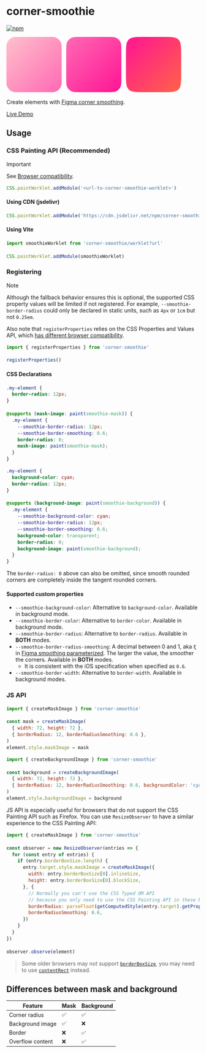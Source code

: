 # corner-smoothie

[![npm](https://img.shields.io/npm/v/corner-smoothie.svg)](https://www.npmjs.com/package/corner-smoothie)

![Squircle without smoothing](./playground/squircle.svg)
&nbsp;
![Squircle with iOS smoothing](./playground/squircle-smoothie-60.svg)
&nbsp;
![Squircle with full smoothing](./playground/squircle-smoothie-100.svg)

Create elements with [Figma corner smoothing](https://www.figma.com/blog/desperately-seeking-squircles/).

[Live Demo](https://raw.githack.com/CyanSalt/corner-smoothie/main/playground/index.html)

## Usage

### CSS Painting API (Recommended)

> [!IMPORTANT]
> See [Browser compatibility](https://developer.mozilla.org/en-US/docs/Web/API/CSS_Painting_API#browser_compatibility).

```js
CSS.paintWorklet.addModule('<url-to-corner-smoothie-worklet>')
```

#### Using CDN (jsdelivr)

```js
CSS.paintWorklet.addModule('https://cdn.jsdelivr.net/npm/corner-smoothie/dist/worklet.js')
```

#### Using Vite

```js
import smoothieWorklet from 'corner-smoothie/worklet?url'

CSS.paintWorklet.addModule(smoothieWorklet)
```

### Registering

> [!NOTE]
> Although the fallback behavior ensures this is optional, the supported CSS property values ​​will be limited if not registered. For example, `--smoothie-border-radius` could only be declared in static units, such as `4px` or `1cm` but not `0.25em`.
>
> Also note that `registerProperties` relies on the CSS Properties and Values ​​API, which [has different browser compatibility](https://developer.mozilla.org/en-US/docs/Web/API/CSS_Properties_and_Values_API#api.css.registerproperty_static).

```js
import { registerProperties } from 'corner-smoothie'

registerProperties()
```

#### CSS Declarations

```css
.my-element {
  border-radius: 12px;
}

@supports (mask-image: paint(smoothie-mask)) {
  .my-element {
    --smoothie-border-radius: 12px;
    --smoothie-border-smoothing: 0.6;
    border-radius: 0;
    mask-image: paint(smoothie-mask);
  }
}
```

```css
.my-element {
  background-color: cyan;
  border-radius: 12px;
}

@supports (background-image: paint(smoothie-background)) {
  .my-element {
    --smoothie-background-color: cyan;
    --smoothie-border-radius: 12px;
    --smoothie-border-smoothing: 0.6;
    background-color: transparent;
    border-radius: 0;
    background-image: paint(smoothie-background);
  }
}
```

The `border-radius: 0` above can also be omitted, since smooth rounded corners are completely inside the tangent rounded corners.

#### Supported custom properties

- `--smoothie-background-color`: Alternative to `background-color`. Available in background mode.
- `--smoothie-border-color`: Alternative to `border-color`. Available in background mode.
- `--smoothie-border-radius`: Alternative to `border-radius`. Available in **BOTH** modes.
- `--smoothie-border-radius-smoothing`: A decimal between 0 and 1, aka `ξ` in [Figma smoothing parameterized](https://www.figma.com/blog/desperately-seeking-squircles/#breakthrough-smoothing-parameterized). The larger the value, the smoother the corners. Available in **BOTH** modes.
    - It is consistent with the iOS specification when specified as `0.6`.
- `--smoothie-border-width`: Alternative to `border-width`. Available in background modes.

### JS API

```js
import { createMaskImage } from 'corner-smoothie'

const mask = createMaskImage(
  { width: 72, height: 72 },
  { borderRadius: 12, borderRadiusSmoothing: 0.6 },
)
element.style.maskImage = mask
```

```js
import { createBackgroundImage } from 'corner-smoothie'

const background = createBackgroundImage(
  { width: 72, height: 72 },
  { borderRadius: 12, borderRadiusSmoothing: 0.6, backgroundColor: 'cyan' },
)
element.style.backgroundImage = background
```

JS API is especially useful for browsers that do not support the CSS Painting API such as Firefox. You can use `ResizeObserver` to have a similar experience to the CSS Painting API:

```js
import { createMaskImage } from 'corner-smoothie'

const observer = new ResizeObserver(entries => {
  for (const entry of entries) {
    if (entry.borderBoxSize.length) {
      entry.target.style.maskImage = createMaskImage({
        width: entry.borderBoxSize[0].inlineSize,
        height: entry.borderBoxSize[0].blockSize,
      }, {
        // Normally you can't use the CSS Typed OM API
        // because you only need to use the CSS Painting API in these browsers
        borderRadius: parseFloat(getComputedStyle(entry.target).getPropertyValue('--smoothie-border-radius')),
        borderRadiusSmoothing: 0.6,
      })
    }
  }
})

observer.observe(element)
```

> Some older browsers may not support [`borderBoxSize`](https://developer.mozilla.org/en-US/docs/Web/API/ResizeObserverEntry/borderBoxSize), you may need to use [`contentRect`](https://developer.mozilla.org/en-US/docs/Web/API/ResizeObserverEntry/contentRect) instead.

## Differences between mask and background

| Feature | Mask | Background |
| --- | --- | --- |
| Corner radius | ✅ | ✅ |
| Background image | ✅ | ❌ |
| Border | ❌ | ✅ |
| Overflow content | ❌ | ✅ |
